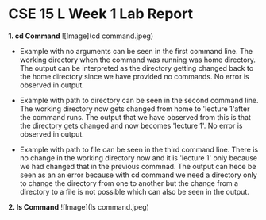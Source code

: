 # CSE 15 L Week 1 Lab Report 

**1. cd Command**
![Image](cd command.jpeg)

* Example with no arguments can be seen in the first command line. The working directory when the command was running was home directory. The output can be interpreted as the directory getting changed back to the home directory since we have provided no commands. No error is observed in output.
  
* Example with path to directory can be seen in the second command line. The working directory now gets changed from home to 'lecture 1'after the command runs. The output that we have observed from this is that the directory gets changed and now becomes 'lecture 1'. No error is observed in output.

* Example with path to file can be seen in the third command line. There is no change in the working directory now and it is 'lecture 1' only because we had changed that in the previous commnad. The output can hece be seen as an an error because with cd command we need a directory only to change the directory from one to another but the change from a directory to a file is not possible which can also be seen in the output.

**2. ls Command**
![Image](ls command.jpeg)


